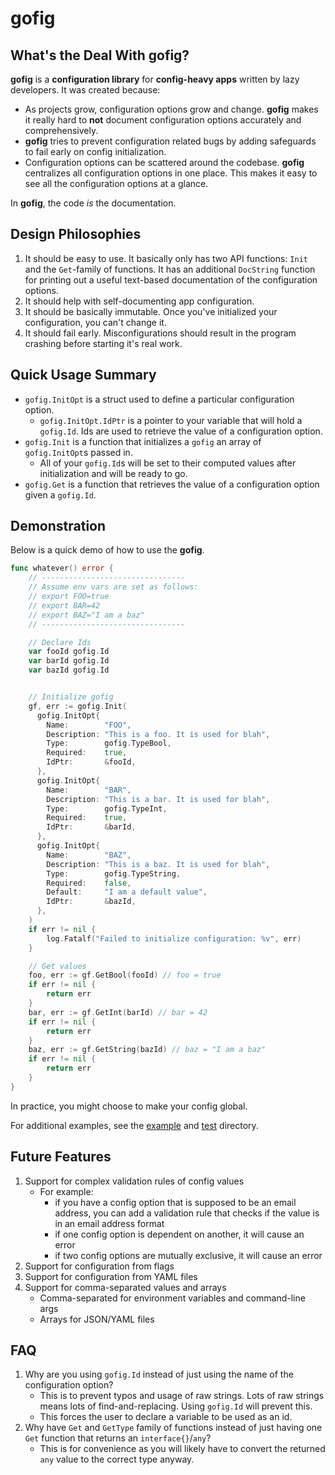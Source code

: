 # gofig

## What's the Deal With gofig?

**gofig** is a **configuration library** for **config-heavy apps** written by lazy developers. It was created because:
- As projects grow, configuration options grow and change. **gofig** makes it really hard to **not** document configuration options accurately and comprehensively. 
- **gofig** tries to prevent configuration related bugs by adding safeguards to fail early on config initialization.
- Configuration options can be scattered around the codebase. **gofig** centralizes all configuration options in one place. This makes it easy to see all the configuration options at a glance.

In **gofig**, the code *is* the documentation.

## Design Philosophies
1. It should be easy to use. It basically only has two API functions: `Init` and the `Get`-family of functions. It has an additional `DocString` function for printing out a useful text-based documentation of the configuration options.
1. It should help with self-documenting app configuration.
1. It should be basically immutable. Once you've initialized your configuration, you can't change it. 
1. It should fail early. Misconfigurations should result in the program crashing before starting it's real work.   

## Quick Usage Summary
- `gofig.InitOpt` is a struct used to define a particular configuration option.
    - `gofig.InitOpt.IdPtr` is a pointer to your variable that will hold a `gofig.Id`. Ids are used to retrieve the value of a configuration option.
- `gofig.Init` is a function that initializes a `gofig` an array of `gofig.InitOpt`s passed in.
    - All of your `gofig.Id`s will be set to their computed values after initialization and will be ready to go.
- `gofig.Get` is a function that retrieves the value of a configuration option given a `gofig.Id`.
 

## Demonstration
Below is a quick demo of how to use the **gofig**.
```go
func whatever() error {
    // --------------------------------
    // Assume env vars are set as follows:
    // export FOO=true
    // export BAR=42
    // export BAZ="I am a baz"
    // --------------------------------

    // Declare Ids
    var fooId gofig.Id
    var barId gofig.Id
    var bazId gofig.Id


    // Initialize gofig
    gf, err := gofig.Init(
	  gofig.InitOpt{
	  	Name:        "FOO",
	  	Description: "This is a foo. It is used for blah",
	  	Type:        gofig.TypeBool,
	  	Required:    true,
	  	IdPtr:       &fooId,
	  },
	  gofig.InitOpt{
	  	Name:        "BAR",
	  	Description: "This is a bar. It is used for blah",
	  	Type:        gofig.TypeInt,
	  	Required:    true,
	  	IdPtr:       &barId,
	  },
	  gofig.InitOpt{
	  	Name:        "BAZ",
	  	Description: "This is a baz. It is used for blah",
	  	Type:        gofig.TypeString,
	  	Required:    false,
	  	Default:     "I am a default value",
	  	IdPtr:       &bazId,
	  },
	)
    if err != nil {
        log.Fatalf("Failed to initialize configuration: %v", err)
    }

    // Get values
    foo, err := gf.GetBool(fooId) // foo = true
    if err != nil {
        return err
    }
    bar, err := gf.GetInt(barId) // bar = 42
    if err != nil {
        return err
    }
    baz, err := gf.GetString(bazId) // baz = "I am a baz"
    if err != nil {
        return err
    }
} 
```

In practice, you might choose to make your config global.


For additional examples, see the [example](example) and [test](test) directory. 


## Future Features
1. Support for complex validation rules of config values
    - For example:
      - if you have a config option that is supposed to be an email address, you can add a validation rule that checks if the value is in an email address format
      - if one config option is dependent on another, it will cause an error
      - if two config options are mutually exclusive, it will cause an error
1. Support for configuration from flags
1. Support for configuration from YAML files
1. Support for comma-separated values and arrays
    - Comma-separated for environment variables and command-line args
    - Arrays for JSON/YAML files

## FAQ
1. Why are you using `gofig.Id` instead of just using the name of the configuration option?
    - This is to prevent typos and usage of raw strings. Lots of raw strings means lots of find-and-replacing. Using `gofig.Id` will prevent this.
    - This forces the user to declare a variable to be used as an id.
1. Why have `Get` and `GetType` family of functions instead of just having one `Get` function that returns an `interface{}`/`any`?
    - This is for convenience as you will likely have to convert the returned `any` value to the correct type anyway.